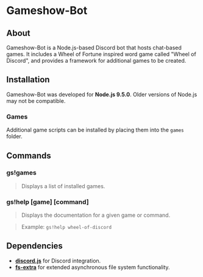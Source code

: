 # Gameshow-Bot
## About
Gameshow-Bot is a Node.js-based Discord bot that hosts chat-based games. It includes a Wheel of Fortune inspired word game called "Wheel of Discord", and provides a framework for additional games to be created.

## Installation
Gameshow-Bot was developed for **Node.js 9.5.0**. Older versions of Node.js may not be compatible.

### Games
Additional game scripts can be installed by placing them into the `games` folder.

## Commands
### gs!games
> Displays a list of installed games.

### gs!help [game] [command]
> Displays the documentation for a given game or command.

> Example: `gs!help wheel-of-discord`

## Dependencies
* **[discord.js](https://github.com/discordjs/discord.js)** for Discord integration.
* **[fs-extra](https://github.com/jprichardson/node-fs-extra)** for extended asynchronous file system functionality.
